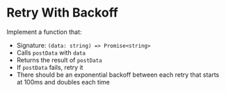 # Retry With Backoff

Implement a function that:

- Signature: `(data: string) => Promise<string>`
- Calls `postData` with `data`
- Returns the result of `postData`
- If `postData` fails, retry it
- There should be an exponential backoff between each retry that starts at 100ms and doubles each time
